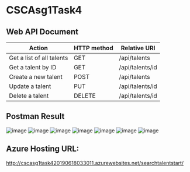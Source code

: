 # CSCAsg1Task4

## Web API Document
Action | HTTP method | Relative URI
-- | -- | --
Get a list of all talents | GET | /api/talents
Get a talent by ID | GET | /api/talents/id
Create a new talent | POST | /api/talents
Update a talent | PUT | /api/talents/id
Delete a talent | DELETE | /api/talents/id

## Postman Result
![image](https://user-images.githubusercontent.com/40429653/60279006-ecb1ca80-9932-11e9-9b47-aea7ba1dd7d1.png)
![image](https://user-images.githubusercontent.com/40429653/60279035-fa675000-9932-11e9-8b7c-58af131c1007.png)
![image](https://user-images.githubusercontent.com/40429653/60279062-05ba7b80-9933-11e9-959b-c9b960d01bb5.png)
![image](https://user-images.githubusercontent.com/40429653/60279103-11a63d80-9933-11e9-927f-afff08ce43d2.png)
![image](https://user-images.githubusercontent.com/40429653/60279159-24b90d80-9933-11e9-86b9-155cef769058.png)
![image](https://user-images.githubusercontent.com/40429653/60279186-2edb0c00-9933-11e9-937d-4f680ac8c523.png)
![image](https://user-images.githubusercontent.com/40429653/60279228-3f8b8200-9933-11e9-95f5-0fdfb5c9b8a4.png)

## Azure Hosting URL:
http://cscasg1task420190618033011.azurewebsites.net/searchtalentstart/
